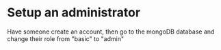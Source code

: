 # Setup an administrator

Have someone create an account, then go to the mongoDB database and change their role from "basic" to "admin"